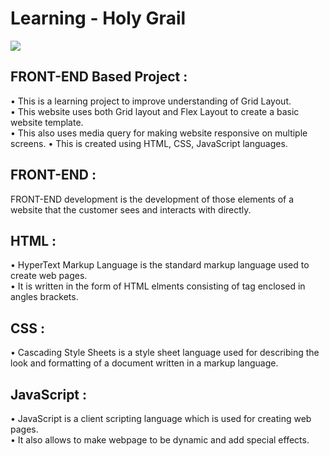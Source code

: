 # Learning - Holy Grail

<a href="https://sumitrohilla.github.io/Holy-Grail/"><img src="https://img.shields.io/badge/-Website%20Link-4285F4?style=for-the-badge&logo=Google-Chrome&logoColor=white"/></a>

## FRONT-END Based Project :

• This is a learning project to improve understanding of Grid Layout.\
• This website uses both Grid layout and Flex Layout to create a basic website template. \
• This also uses media query for making website responsive on multiple screens.
• This is created using HTML, CSS, JavaScript languages.

## FRONT-END :

FRONT-END development is the development of those elements of a website that the customer sees and interacts with directly.

## HTML :

• HyperText Markup Language is the standard markup language used to create web pages.\
• It is written in the form of HTML elments consisting of tag enclosed in angles brackets.

## CSS :

• Cascading Style Sheets is a style sheet language used for describing the look and formatting of a document written in a markup language.

## JavaScript :

• JavaScript is a client scripting language which is used for creating web pages.\
• It also allows to make webpage to be dynamic and add special effects.
